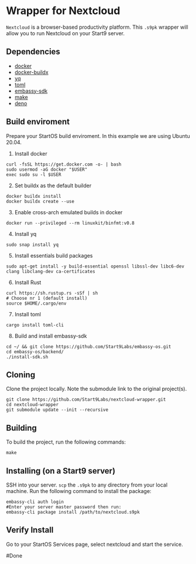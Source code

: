 # Wrapper for Nextcloud
`Nextcloud` is a browser-based productivity platform. This `.s9pk` wrapper will allow you to run Nextcloud on your Start9 server.

## Dependencies
- [docker](https://docs.docker.com/get-docker)
- [docker-buildx](https://docs.docker.com/buildx/working-with-buildx/)
- [yq](https://mikefarah.gitbook.io/yq)
- [toml](https://crates.io/crates/toml-cli)
- [embassy-sdk](https://github.com/Start9Labs/embassy-os/tree/master/backend)
- [make](https://www.gnu.org/software/make/)
- [deno](https://deno.land/)

## Build enviroment
Prepare your StartOS build enviroment. In this example we are using Ubuntu 20.04.

1. Install docker
```
curl -fsSL https://get.docker.com -o- | bash
sudo usermod -aG docker "$USER"
exec sudo su -l $USER
```
2. Set buildx as the default builder
```
docker buildx install
docker buildx create --use
```
3. Enable cross-arch emulated builds in docker
```
docker run --privileged --rm linuxkit/binfmt:v0.8
```
4. Install yq
```
sudo snap install yq
```
5. Install essentials build packages
```
sudo apt-get install -y build-essential openssl libssl-dev libc6-dev clang libclang-dev ca-certificates
```
6. Install Rust
```
curl https://sh.rustup.rs -sSf | sh
# Choose nr 1 (default install)
source $HOME/.cargo/env
```
7. Install toml
```
cargo install toml-cli
```
8. Build and install embassy-sdk
```
cd ~/ && git clone https://github.com/Start9Labs/embassy-os.git
cd embassy-os/backend/
./install-sdk.sh
```

## Cloning
Clone the project locally. Note the submodule link to the original project(s). 

```
git clone https://github.com/Start9Labs/nextcloud-wrapper.git
cd nextcloud-wrapper
git submodule update --init --recursive
```
## Building
To build the project, run the following commands:

```
make
```

## Installing (on a Start9 server)
SSH into your server.
`scp` the `.s9pk` to any directory from your local machine.
Run the following command to install the package:

```
embassy-cli auth login
#Enter your server master password then run:
embassy-cli package install /path/to/nextcloud.s9pk
```
## Verify Install
Go to your StartOS Services page, select nextcloud and start the service.

#Done
